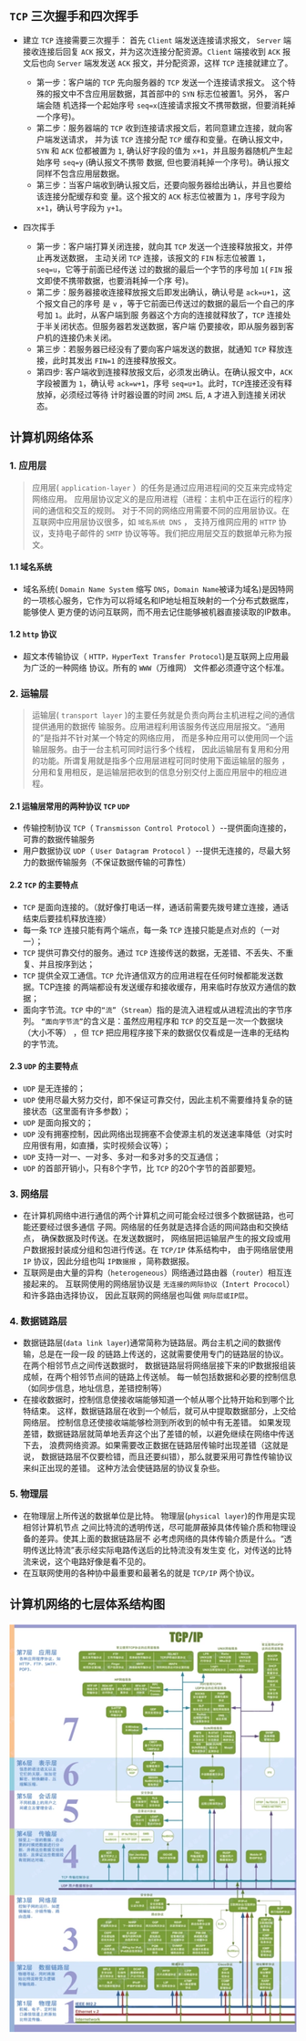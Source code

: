 ## `TCP` 三次握手和四次挥手

- 建立 `TCP` 连接需要三次握手： 首先 `Client` 端发送连接请求报文，
  `Server` 端接收连接后回复 `ACK` 报文，并为这次连接分配资源。`Client` 端接收到 `ACK` 报
  文后也向 `Server` 端发发送 `ACK` 报文，并分配资源，这样 `TCP` 连接就建立了。

    - 第一步：客户端的 `TCP` 先向服务器的 `TCP` 发送一个连接请求报文。
        这个特殊的报文中不含应用层数据，其首部中的 `SYN` 标志位被置1。另外， 客户端会随
        机选择一个起始序号 `seq=x`(连接请求报文不携带数据，但要消耗掉一个序号)。
    - 第二步：服务器端的 `TCP` 收到连接请求报文后，若同意建立连接，就向客户端发送请求，
        并为该 `TCP` 连接分配 `TCP` 缓存和变量。在确认报文中，`SYN` 和 `ACK` 位都被置为
        `1`, 确认好字段的值为 `x+1`，并且服务器随机产生起始序号 `seq=y` (确认报文不携带
        数据, 但也要消耗掉一个序号)。确认报文同样不包含应用层数据。
    - 第三步：当客户端收到确认报文后，还要向服务器给出确认，并且也要给该连接分配缓存和变
        量。这个报文的 `ACK` 标志位被置为 `1`，序号字段为 `x+1`，确认号字段为 `y+1`。

- 四次挥手

    - 第一步：客户端打算关闭连接，就向其 `TCP` 发送一个连接释放报文，并停止再发送数据，
        主动关闭 `TCP` 连接，该报文的 `FIN` 标志位被置 `1`，`seq=u`，它等于前面已经传送
        过的数据的最后一个字节的序号加 `1`( `FIN` 报文即使不携带数据，也要消耗掉一个序
        号)。
    - 第二步：服务器接收连接释放报文后即发出确认，确认号是 `ack=u+1`，这个报文自己的序号
        是 `v` ，等于它前面已传送过的数据的最后一个自己的序号加 `1`。此时，从客户端到服
        务器这个方向的连接就释放了，`TCP` 连接处于半关闭状态。但服务器若发送数据，客户端
        仍要接收，即从服务器到客户机的连接仍未关闭。
    - 第三步：若服务器已经没有了要向客户端发送的数据，就通知 `TCP` 释放连接，此时其发出
        `FIN=1` 的连接释放报文。
    - 第四步: 客户端收到连接释放报文后，必须发出确认。在确认报文中，`ACK` 字段被置为 
        `1`，确认号 `ack=w+1`，序号 `seq=u+1`。此时，`TCP`连接还没有释放掉，必须经过等待
        计时器设置的时间 `2MSL` 后, `A` 才进入到连接关闭状态。

## 计算机网络体系

### 1. 应用层

> 应用层( `application-layer` ）的任务是通过应用进程间的交互来完成特定网络应用。
> 应用层协议定义的是应用进程（进程：主机中正在运行的程序）间的通信和交互的规则。
> 对于不同的网络应用需要不同的应用层协议。在互联网中应用层协议很多，如 `域名系统 DNS` ，
> 支持万维网应用的 `HTTP` 协议，支持电子邮件的 `SMTP` 协议等等。我们把应用层交互的数据单元称为报文。

#### 1.1 域名系统

- 域名系统( `Domain Name System` 缩写 `DNS`，`Domain Name`被译为域名)是因特网
    的一项核心服务，它作为可以将域名和IP地址相互映射的一个分布式数据库，能够使人
    更方便的访问互联网，而不用去记住能够被机器直接读取的IP数串。

#### 1.2 `http` 协议

- 超文本传输协议（ `HTTP，HyperText Transfer Protocol`)是互联网上应用最为广泛的一种网络
  协议。所有的 `WWW`（万维网） 文件都必须遵守这个标准。

### 2. 运输层

> 运输层( `transport layer` )的主要任务就是负责向两台主机进程之间的通信提供通用的数据传
> 输服务。应用进程利用该服务传送应用层报文。“通用的”是指并不针对某一个特定的网络应用，
> 而是多种应用可以使用同一个运输层服务。由于一台主机可同时运行多个线程，
> 因此运输层有复用和分用的功能。所谓复用就是指多个应用层进程可同时使用下面运输层的服务
> ，分用和复用相反，是运输层把收到的信息分别交付上面应用层中的相应进程。

#### 2.1 运输层常用的两种协议 `TCP`  `UDP`

  * 传输控制协议 `TCP`（ `Transmisson Control Protocol` ）--提供面向连接的，可靠的数据传输服务
  * 用户数据协议 `UDP`（ `User Datagram Protocol` ）--提供无连接的，尽最大努力的数据传输服务（不保证数据传输的可靠性）

#### 2.2 `TCP` 的主要特点
* `TCP` 是面向连接的。（就好像打电话一样，通话前需要先拨号建立连接，通话结束后要挂机释放连接）
* 每一条 `TCP` 连接只能有两个端点，每一条 `TCP` 连接只能是点对点的（一对一）；
* `TCP` 提供可靠交付的服务。通过 `TCP` 连接传送的数据，无差错、不丢失、不重复、并且按序到达；
* `TCP` 提供全双工通信。`TCP` 允许通信双方的应用进程在任何时候都能发送数据。TCP连接
    的两端都设有发送缓存和接收缓存，用来临时存放双方通信的数据；
* 面向字节流。`TCP` 中的`“流”`（`Stream`）指的是流入进程或从进程流出的字节序列。
    `“面向字节流”`的含义是：虽然应用程序和 `TCP` 的交互是一次一个数据块（大小不等）
    ，但 `TCP` 把应用程序接下来的数据仅仅看成是一连串的无结构的字节流。

#### 2.3 `UDP` 的主要特点
* `UDP` 是无连接的；
* `UDP` 使用尽最大努力交付，即不保证可靠交付，因此主机不需要维持复杂的链接状态（这里面有许多参数）；
* `UDP` 是面向报文的；
* `UDP` 没有拥塞控制，因此网络出现拥塞不会使源主机的发送速率降低（对实时应用很有用，如直播，实时视频会议等）；
* `UDP` 支持一对一、一对多、多对一和多对多的交互通信；
* `UDP` 的首部开销小，只有8个字节，比 `TCP` 的20个字节的首部要短。

### 3. 网络层

* 在计算机网络中进行通信的两个计算机之间可能会经过很多个数据链路，也可能还要经过很多通信
  子网。网络层的任务就是选择合适的网间路由和交换结点， 确保数据及时传送。在发送数据时，
  网络层把运输层产生的报文段或用户数据报封装成分组和包进行传送。在 `TCP/IP` 体系结构中，
  由于网络层使用 `IP` 协议，因此分组也叫 `IP数据报` ，简称数据报。
* 互联网是由大量的异构（`heterogeneous`）网络通过路由器（`router`）相互连接起来的。
  互联网使用的网络层协议是 `无连接的网际协议`（`Intert Prococol`）和许多路由选择协议，
  因此互联网的网络层也叫做 `网际层或IP层`。

### 4. 数据链路层

* 数据链路层(`data link layer`)通常简称为链路层。两台主机之间的数据传输，总是在一段一段
  的链路上传送的，这就需要使用专门的链路层的协议。 在两个相邻节点之间传送数据时，
  数据链路层将网络层接下来的IP数据报组装成帧，在两个相邻节点间的链路上传送帧。
  每一帧包括数据和必要的控制信息（如同步信息，地址信息，差错控制等）
* 在接收数据时，控制信息使接收端能够知道一个帧从哪个比特开始和到哪个比特结束。
  这样，数据链路层在收到一个帧后，就可从中提取数据部分，上交给网络层。
  控制信息还使接收端能够检测到所收到的帧中有无差错。
  如果发现差错，数据链路层就简单地丢弃这个出了差错的帧，以避免继续在网络中传送下去，
  浪费网络资源。如果需要改正数据在链路层传输时出现差错（这就是说，
  数据链路层不仅要检错，而且还要纠错），那么就要采用可靠性传输协议来纠正出现的差错。
  这种方法会使链路层的协议复杂些。

### 5. 物理层

* 在物理层上所传送的数据单位是比特。 物理层(`physical layer`)的作用是实现相邻计算机节点
  之间比特流的透明传送，尽可能屏蔽掉具体传输介质和物理设备的差异。使其上面的数据链路层不
  必考虑网络的具体传输介质是什么。“透明传送比特流”表示经实际电路传送后的比特流没有发生变
  化，对传送的比特流来说，这个电路好像是看不见的。
* 在互联网使用的各种协中最重要和最著名的就是 `TCP/IP` 两个协议。

## 计算机网络的七层体系结构图

![七层体系](../media/network-base-1.png)

